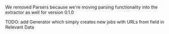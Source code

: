 
We removed Parsers because we're moving parsing functionality into the extractor as well for version 0.1.0

TODO: add Generator which simply creates new jobs with URLs from field in Relevant Data